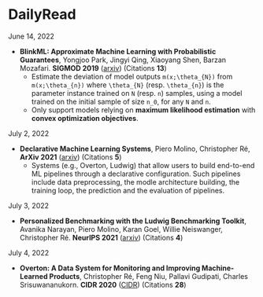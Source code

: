 # DailyRead

June 14, 2022
- **BlinkML: Approximate Machine Learning with Probabilistic Guarantees**, Yongjoo Park, Jingyi Qing, Xiaoyang Shen, Barzan Mozafari. **SIGMOD 2019** ([arxiv](https://arxiv.org/abs/1812.10564)) (Citations **13**) 
  - Estimate the deviation of model outputs `m(x;\theta_{N})` from `m(x;\theta_{n})` where `\theta_{N}` (resp. `\theta_{n}`) is the parameter instance trained on `N` (resp. `n`) samples, using a model trained on the initial sample of size `n_0`, for any `N` and `n`. 
  - Only support models relying on **maximum likelihood estimation** with **convex optimization objectives**.

July 2, 2022
- **Declarative Machine Learning Systems**, Piero Molino, Christopher Ré, **ArXiv 2021** ([arxiv](https://arxiv.org/abs/2107.08148)) (Citations **5**)
  - Systems (e.g., Overton, Ludwig) that allow users to build end-to-end ML pipelines through a declarative configuration. Such pipelines include data preprocessing, the modle architecture building, the training loop, the prediction and the evaluation of pipelines. 

July 3, 2022
- **Personalized Benchmarking with the Ludwig Benchmarking Toolkit**, Avanika Narayan, Piero Molino, Karan Goel, Willie Neiswanger, Christopher Ré. **NeurIPS 2021** ([arxiv](https://arxiv.org/abs/2111.04260)) (Citations **4**)

July 4, 2022
- **Overton: A Data System for Monitoring and Improving Machine-Learned Products**, Christopher Ré, Feng Niu, Pallavi Gudipati, Charles Srisuwananukorn. **CIDR 2020** ([CIDR](https://www.cidrdb.org/cidr2020/papers/p33-re-cidr20.pdf)) (Citations **28**)
